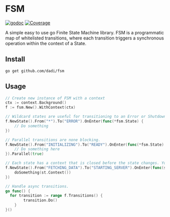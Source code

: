 # FSM
[![godoc](http://img.shields.io/badge/godoc-reference-blue.svg?style=flat)](https://godoc.org/github.com/dadi/fsm)
[![Coverage](https://gocover.io/_badge/github.com/dadi/fsm)](https://gocover.io/github.com/dadi/fsm)

A simple easy to use go Finite State Machine library. FSM is a programmatic map of whitelisted transitions, where each transition triggers a synchronous operation within the context of a State.

## Install

```
go get github.com/dadi/fsm
```

## Usage

```go
// Create new instance of FSM with a context
ctx := context.Background()
f := fsm.New().WithContext(ctx)

// Wildcard states are useful for transitioning to an Error or Shutdown state.
f.NewState().From("*").To("ERROR").OnEnter(func(*fsm.State) {
	// Do something
})

// Parallel transitions are none blocking.
f.NewState().From("INITIALIZING").To("READY").OnEnter(func(*fsm.State) {
	// Do something here
}).Parallel(true)

// Each state has a context that is closed before the state changes. You can use this with methods called within the state OnEnter method.
f.NewState().From("FETCHING_DATA").To("STARTING_SERVER").OnEnter(func(s *fsm.State) {
	doSomething(st.Context())
})

// Handle async transitions.
go func() {
  for transition := range f.Transitions() {
		transition.Do()
	}
}()
```